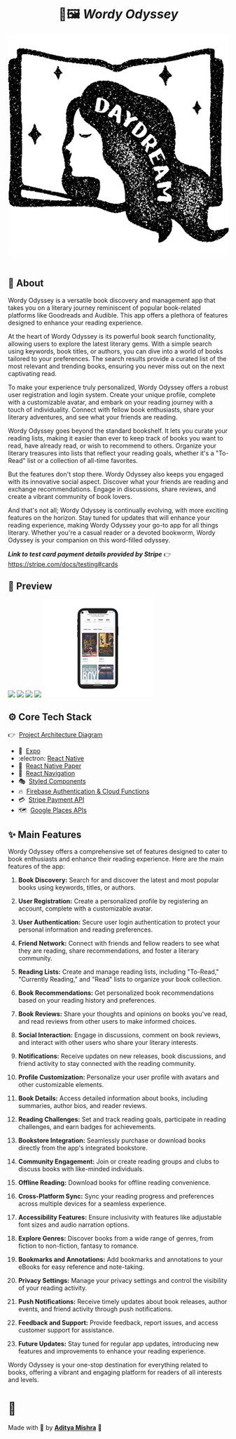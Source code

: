 <!-- <p align="center">
  <a href="#calling-about">About</a>&nbsp;&nbsp;&nbsp;|&nbsp;&nbsp;&nbsp;
  <a href="#eyes-preview">Preview</a>&nbsp;&nbsp;&nbsp;|&nbsp;&nbsp;&nbsp;
  <a href="#gear-core-tech-stack">Tech Stack</a>&nbsp;&nbsp;&nbsp;|&nbsp;&nbsp;&nbsp;
  <a href="#sparkles-main-features">Features</a>&nbsp;&nbsp;&nbsp;|&nbsp;&nbsp;&nbsp;
  <a href="#camera_flash-screenshots">Screenshots</a>&nbsp;&nbsp;&nbsp;|&nbsp;&nbsp;&nbsp;
  <a href="#memo-license-">License</a>&nbsp;&nbsp;&nbsp;|&nbsp;&nbsp;&nbsp;
  <a href="#warning-disclaimer">Disclaimer</a>
</p> -->

<h1 align="center">
 📖🖼 <em>Wordy Odyssey </em>
</h1>

<div align="center">
  <img src="/assets/logo.png" alt="App brand icon" />
</div>

<br />

## :calling: About

Wordy Odyssey is a versatile book discovery and management app that takes you on a literary journey reminiscent of popular book-related platforms like Goodreads and Audible. This app offers a plethora of features designed to enhance your reading experience.

At the heart of Wordy Odyssey is its powerful book search functionality, allowing users to explore the latest literary gems. With a simple search using keywords, book titles, or authors, you can dive into a world of books tailored to your preferences. The search results provide a curated list of the most relevant and trending books, ensuring you never miss out on the next captivating read.

To make your experience truly personalized, Wordy Odyssey offers a robust user registration and login system. Create your unique profile, complete with a customizable avatar, and embark on your reading journey with a touch of individuality. Connect with fellow book enthusiasts, share your literary adventures, and see what your friends are reading.

Wordy Odyssey goes beyond the standard bookshelf. It lets you curate your reading lists, making it easier than ever to keep track of books you want to read, have already read, or wish to recommend to others. Organize your literary treasures into lists that reflect your reading goals, whether it's a "To-Read" list or a collection of all-time favorites.

But the features don't stop there. Wordy Odyssey also keeps you engaged with its innovative social aspect. Discover what your friends are reading and exchange recommendations. Engage in discussions, share reviews, and create a vibrant community of book lovers.

And that's not all; Wordy Odyssey is continually evolving, with more exciting features on the horizon. Stay tuned for updates that will enhance your reading experience, making Wordy Odyssey your go-to app for all things literary. Whether you're a casual reader or a devoted bookworm, Wordy Odyssey is your companion on this word-filled odyssey.

_**Link to test card payment details provided by Stripe**_ 👉&nbsp; https://stripe.com/docs/testing#cards

## :eyes: Preview

<p>
    <img src="./assets/screenshots/Rectangle(4).png" width="250">
   <img src="./assets/screenshots/Rectangle(2).png" width="250">
   <img src="./assets/screenshots/Rectangle(1).png" width="250">
   <img src="./assets/screenshots/Rectangle(3).png" width="250">
   <img src="./assets/screenshots/Rectangle.png" width="250">
</p>

## :gear: Core Tech Stack

👉&nbsp; [Project Architecture Diagram](https://lucid.app/lucidchart/invitations/accept/inv_6fab6816-4e33-4ab2-9039-1cab4f972b3d "YumMeals App Architecture Diagram")

- :arrow_up_small:&nbsp; [Expo](https://expo.io/ "Expo")
- :electron:&nbsp;[React Native](https://reactnative.dev/ "React Native")
- :page_with_curl:&nbsp; [React Native Paper](https://callstack.github.io/react-native-paper/index.html "React Native Paper")
- :link:&nbsp; [React Navigation](https://reactnavigation.org/ "React Navigation")
- :performing_arts:&nbsp; [Styled Components](https://styled-components.com/ "Styled Components")
- :fire:&nbsp; [Firebase Authentication & Cloud Functions](https://firebase.google.com/)
- :credit_card:&nbsp; [Stripe Payment API](https://stripe.com/docs/payments "Stripe Payments")
- :world_map:&nbsp; [Google Places APIs](https://developers.google.com/maps/documentation/places/web-service/overview "Google Places APIs")

## :sparkles: Main Features

Wordy Odyssey offers a comprehensive set of features designed to cater to book enthusiasts and enhance their reading experience. Here are the main features of the app:

1. **Book Discovery:** Search for and discover the latest and most popular books using keywords, titles, or authors.

2. **User Registration:** Create a personalized profile by registering an account, complete with a customizable avatar.

3. **User Authentication:** Secure user login authentication to protect your personal information and reading preferences.

4. **Friend Network:** Connect with friends and fellow readers to see what they are reading, share recommendations, and foster a literary community.

5. **Reading Lists:** Create and manage reading lists, including "To-Read," "Currently Reading," and "Read" lists to organize your book collection.

6. **Book Recommendations:** Get personalized book recommendations based on your reading history and preferences.

7. **Book Reviews:** Share your thoughts and opinions on books you've read, and read reviews from other users to make informed choices.

8. **Social Interaction:** Engage in discussions, comment on book reviews, and interact with other users who share your literary interests.

9. **Notifications:** Receive updates on new releases, book discussions, and friend activity to stay connected with the reading community.

10. **Profile Customization:** Personalize your user profile with avatars and other customizable elements.

11. **Book Details:** Access detailed information about books, including summaries, author bios, and reader reviews.

12. **Reading Challenges:** Set and track reading goals, participate in reading challenges, and earn badges for achievements.

13. **Bookstore Integration:** Seamlessly purchase or download books directly from the app's integrated bookstore.

14. **Community Engagement:** Join or create reading groups and clubs to discuss books with like-minded individuals.

15. **Offline Reading:** Download books for offline reading convenience.

16. **Cross-Platform Sync:** Sync your reading progress and preferences across multiple devices for a seamless experience.

17. **Accessibility Features:** Ensure inclusivity with features like adjustable font sizes and audio narration options.

18. **Explore Genres:** Discover books from a wide range of genres, from fiction to non-fiction, fantasy to romance.

19. **Bookmarks and Annotations:** Add bookmarks and annotations to your eBooks for easy reference and note-taking.

20. **Privacy Settings:** Manage your privacy settings and control the visibility of your reading activity.

21. **Push Notifications:** Receive timely updates about book releases, author events, and friend activity through push notifications.

22. **Feedback and Support:** Provide feedback, report issues, and access customer support for assistance.

23. **Future Updates:** Stay tuned for regular app updates, introducing new features and improvements to enhance your reading experience.

Wordy Odyssey is your one-stop destination for everything related to books, offering a vibrant and engaging platform for readers of all interests and levels.

# :closed_book:

Made with 💖 by [**Aditya Mishra**](https://github.com/Ciriously) 🚀
